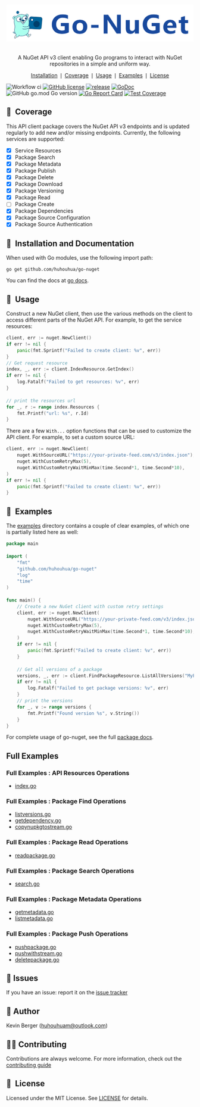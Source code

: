 <div style="text-align: center">
  <p align="center">
    <img src="docs/img/logo.png" alt=""/>
    <br><br>
    <p>A NuGet API v3 client enabling Go programs to interact with NuGet repositories in a simple and uniform way.</p>
  </p>
</div>

<p align="center">
	<a href="#-installation-and-documentation">Installation</a> ❘
	<a href="#-coverage">Coverage</a> ❘
	<a href="#-usage">Usage</a> ❘
	<a href="#-examples">Examples</a> ❘
	<a href="#-license">License</a>
</p>

![Workflow ci](https://github.com/huhouhua/go-nuget/actions/workflows/go.yml/badge.svg)
[![GitHub license](https://img.shields.io/badge/license-MIT-blue.svg)](https://github.com/huhouhua/go-nuget/blob/main/LICENSE)
[![release](https://img.shields.io/github/release-pre/huhouhua/go-nuget.svg)](https://github.com/huhouhua/go-nuget/releases)
[![GoDoc](https://godoc.org/github.com/huhouhua/go-nuget?status.svg)](https://godoc.org/github.com/huhouhua/go-nuget)
![GitHub go.mod Go version](https://img.shields.io/github/go-mod/go-version/huhouhua/go-nuget?logo=go)
[![Go Report Card](https://goreportcard.com/badge/github.com/huhouhua/go-nuget)](https://goreportcard.com/report/github.com/huhouhua/go-nuget)
[![Test Coverage](https://codecov.io/gh/huhouhua/go-nuget/branch/main/graph/badge.svg)](https://codecov.io/gh/huhouhua/go-nuget)

## 🤘&nbsp; Coverage

This API client package covers the NuGet API v3 endpoints and is updated regularly
to add new and/or missing endpoints. Currently, the following services are supported:

- [x] Service Resources
- [x] Package Search
- [x] Package Metadata
- [x] Package Publish
- [x] Package Delete
- [x] Package Download
- [x] Package Versioning
- [x] Package Read
- [ ] Package Create
- [x] Package Dependencies
- [x] Package Source Configuration
- [x] Package Source Authentication

## 🚀&nbsp; Installation and Documentation

When used with Go modules, use the following import path:
```shell
go get github.com/huhouhua/go-nuget
```
You can find the docs at [go docs](https://pkg.go.dev/github.com/huhouhua/go-nuget).

## 📄&nbsp; Usage
Construct a new NuGet client, then use the various methods on the client to
access different parts of the NuGet API. For example, to get the service resources:

```go
client, err := nuget.NewClient()
if err != nil {
    panic(fmt.Sprintf("Failed to create client: %v", err))
}
// Get request resource
index, _, err := client.IndexResource.GetIndex()
if err != nil {
    log.Fatalf("Failed to get resources: %v", err)
}

// print the resources url
for _, r := range index.Resources {
    fmt.Printf("url: %s", r.Id)
}
```

There are a few `With...` option functions that can be used to customize
the API client. For example, to set a custom source URL:

```go
client, err := nuget.NewClient(
    nuget.WithSourceURL("https://your-private-feed.com/v3/index.json"),
    nuget.WithCustomRetryMax(5),
    nuget.WithCustomRetryWaitMinMax(time.Second*1, time.Second*10),
)
if err != nil {
    panic(fmt.Sprintf("Failed to create client: %v", err))
}
```

## 🥙&nbsp; Examples

The [examples](examples/) directory contains a couple of clear examples, of which one is partially listed here as well:

```go
package main

import (
	"fmt"
	"github.com/huhouhua/go-nuget"
	"log"
	"time"
)

func main() {
	// Create a new NuGet client with custom retry settings
	client, err := nuget.NewClient(
		nuget.WithSourceURL("https://your-private-feed.com/v3/index.json"),
		nuget.WithCustomRetryMax(5),
		nuget.WithCustomRetryWaitMinMax(time.Second*1, time.Second*10),
	)
	if err != nil {
		panic(fmt.Sprintf("Failed to create client: %v", err))
	}

	// Get all versions of a package
	versions, _, err := client.FindPackageResource.ListAllVersions("MyPackage")
	if err != nil {
		log.Fatalf("Failed to get package versions: %v", err)
	}
	// print the versions
	for _, v := range versions {
		fmt.Printf("Found version %s", v.String())
	}
}

```

For complete usage of go-nuget, see the full [package docs](https://godoc.org/github.com/huhouhua/go-nuget).

##  Full Examples

### Full Examples : API Resources Operations
* [index.go](https://github.com/huhouhua/go-nuget/blob/main/examples/index.go)

### Full Examples : Package Find Operations
* [listversions.go](https://github.com/huhouhua/go-nuget/blob/main/examples/listversions.go)
* [getdependency.go](https://github.com/huhouhua/go-nuget/blob/main/examples/getdependency.go)
* [copynupkgtostream.go](https://github.com/huhouhua/go-nuget/blob/main/examples/copynupkgtostream.go)

### Full Examples : Package Read Operations
* [readpackage.go](https://github.com/huhouhua/go-nuget/blob/main/examples/readpackage.go)

### Full Examples : Package Search Operations
* [search.go](https://github.com/huhouhua/go-nuget/blob/main/examples/search.go)

### Full Examples : Package Metadata Operations
* [getmetadata.go](https://github.com/huhouhua/go-nuget/blob/main/examples/getmetadata.go)
* [listmetadata.go](https://github.com/huhouhua/go-nuget/blob/main/examples/listmetadata.go)

### Full Examples : Package Push Operations
* [pushpackage.go](https://github.com/huhouhua/go-nuget/blob/main/examples/pushpackage.go)
* [pushwithstream.go](https://github.com/huhouhua/go-nuget/blob/main/examples/pushwithstream.go)
* [deletepackage.go](https://github.com/huhouhua/go-nuget/blob/main/examples/deletepackage.go)

## 🤝&nbsp;Issues

If you have an issue: report it on the [issue tracker](https://github.com/huhouhua/go-nuget/issues)

## 👤&nbsp;Author

Kevin Berger (<huhouhuam@outlook.com>)

## 🧑‍💻&nbsp;Contributing

Contributions are always welcome. For more information, check out the [contributing guide](CONTRIBUTING.md)

## 📘&nbsp; License

Licensed under the MIT License. See [LICENSE](LICENSE) for details.
